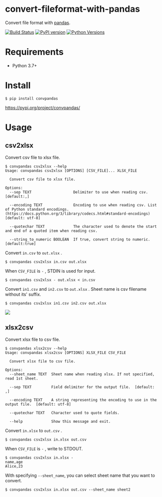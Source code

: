 # convert-fileformat-with-pandas
Convert file format with [pandas](https://pandas.pydata.org/).

[![Build Status](https://travis-ci.org/yuji38kwmt/convpandas.svg?branch=master)](https://travis-ci.org/yuji38kwmt/convpandas)
[![PyPI version](https://badge.fury.io/py/convpandas.svg)](https://badge.fury.io/py/convpandas)
[![Python Versions](https://img.shields.io/pypi/pyversions/convpandas.svg)](https://pypi.org/project/convpandas/)

# Requirements
* Python 3.7+

# Install

```
$ pip install convpandas
```

https://pypi.org/project/convpandas/


# Usage

## csv2xlsx
Convert csv file to xlsx file.

```
$ convpandas csv2xlsx --help
Usage: convpandas csv2xlsx [OPTIONS] [CSV_FILE]... XLSX_FILE

  Convert csv file to xlsx file.

Options:
  --sep TEXT                   Delimiter to use when reading csv.  [default:,]

  --encoding TEXT              Encoding to use when reading csv. List of Python standard encodings. (https://docs.python.org/3/library/codecs.html#standard-encodings) [default: utf-8]

  --quotechar TEXT             The character used to denote the start and end of a quoted item when reading csv.

  --string_to_numeric BOOLEAN  If true, convert string to numeric. [default:true]
```


Convert `in.csv` to `out.xlsx` .

```
$ convpandas csv2xlsx in.csv out.xlsx
```


When `CSV_FILE` is `-` , STDIN is used for input. 

```
$ convpandas csv2xlsx - out.xlsx < in.csv
```

Convert `in1.csv` and `in2.csv` to `out.xlsx` . Sheet name is csv filename without its' suffix.  

```
$ convpandas csv2xlsx in1.csv in2.csv out.xlsx
```

![](/home/vagrant/Documents/convert-fileformat-with-pandas/docs/img/output_xlsx_file_from_multiple_csv.png)


## xlsx2csv
Convert xlsx file to csv file.

```
$ convpandas xlsx2csv --help
Usage: convpandas xlsx2csv [OPTIONS] XLSX_FILE CSV_FILE

  Convert xlsx file to csv file.

Options:
  --sheet_name TEXT  Sheet name when reading xlsx. If not specified, read 1st sheet.

  --sep TEXT         Field delimiter for the output file.  [default: ,]

  --encoding TEXT    A string representing the encoding to use in the output file.  [default: utf-8]

  --quotechar TEXT   Character used to quote fields. 

  --help             Show this message and exit.
```


Convert `in.xlsx` to `out.csv` .

```
$ convpandas csv2xlsx in.xlsx out.csv
```


When `CSV_FILE` is `-` , write to STDOUT. 

```
$ convpandas csv2xlsx in.xlsx -
name,age
Alice,23
```

With specifying `--sheet_name`, you can select sheet name that you want to convert.

```
$ convpandas csv2xlsx in.xlsx out.csv --sheet_name sheet2
```
